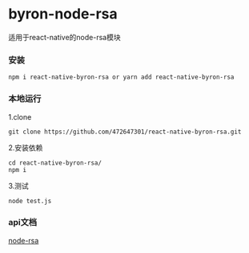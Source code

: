 # byron-node-rsa
适用于react-native的node-rsa模块

### 安装
 
```
npm i react-native-byron-rsa or yarn add react-native-byron-rsa
```

### 本地运行

1.clone 
```
git clone https://github.com/472647301/react-native-byron-rsa.git
```
2.安装依赖
```
cd react-native-byron-rsa/
npm i
```
3.测试
```
node test.js
```
### api文档
[node-rsa](https://github.com/rzcoder/node-rsa)
